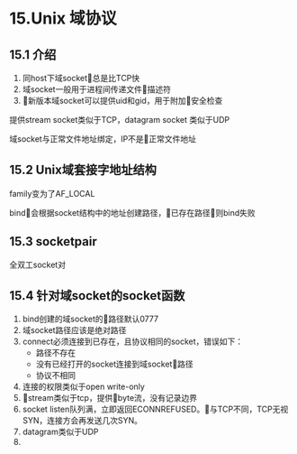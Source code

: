 # 15.Unix 域协议

## 15.1 介绍

1. 同host下域socket总是比TCP快
2. 域socket一般用于进程间传递文件描述符
3. 新版本域socket可以提供uid和gid，用于附加安全检查

提供stream socket类似于TCP，datagram socket 类似于UDP

域socket与正常文件地址绑定，IP不是正常文件地址

## 15.2 Unix域套接字地址结构

family变为了AF_LOCAL

bind会根据socket结构中的地址创建路径，已存在路径则bind失败

## 15.3 socketpair

全双工socket对

## 15.4 针对域socket的socket函数

1. bind创建的域socket的路径默认0777
2. 域socket路径应该是绝对路径
3. connect必须连接到已存在，且协议相同的socket，错误如下：
    - 路径不存在
    - 没有已经打开的socket连接到域socket路径
    - 协议不相同
4. 连接的权限类似于open write-only
5. stream类似于tcp，提供byte流，没有记录边界
6. socket listen队列满，立即返回ECONNREFUSED。与TCP不同，TCP无视SYN，连接方会再发送几次SYN。
7. datagram类似于UDP
8. 